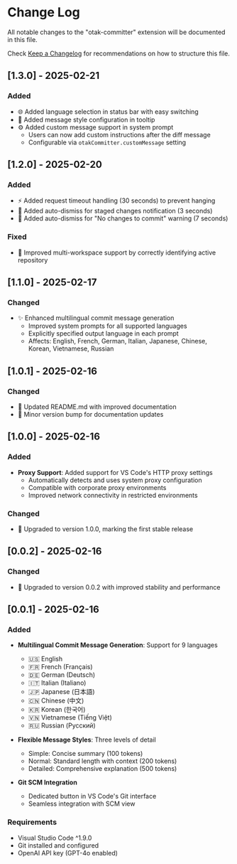 # Change Log

All notable changes to the "otak-committer" extension will be documented in this file.

Check [Keep a Changelog](http://keepachangelog.com/) for recommendations on how to structure this file.

## [1.3.0] - 2025-02-21

### Added
- 🌐 Added language selection in status bar with easy switching
- 🎨 Added message style configuration in tooltip
- ⚙️ Added custom message support in system prompt
  - Users can now add custom instructions after the diff message
  - Configurable via `otakCommitter.customMessage` setting

## [1.2.0] - 2025-02-20

### Added
- ⚡ Added request timeout handling (30 seconds) to prevent hanging
- 🔔 Added auto-dismiss for staged changes notification (3 seconds)
- 🔔 Added auto-dismiss for "No changes to commit" warning (7 seconds)

### Fixed
- 🔧 Improved multi-workspace support by correctly identifying active repository

## [1.1.0] - 2025-02-17

### Changed
- ✨ Enhanced multilingual commit message generation
  - Improved system prompts for all supported languages
  - Explicitly specified output language in each prompt
  - Affects: English, French, German, Italian, Japanese, Chinese, Korean, Vietnamese, Russian

## [1.0.1] - 2025-02-16

### Changed
- 📝 Updated README.md with improved documentation
- 🔄 Minor version bump for documentation updates

## [1.0.0] - 2025-02-16

### Added
- **Proxy Support**: Added support for VS Code's HTTP proxy settings
  - Automatically detects and uses system proxy configuration
  - Compatible with corporate proxy environments
  - Improved network connectivity in restricted environments

### Changed
- 🔄 Upgraded to version 1.0.0, marking the first stable release

## [0.0.2] - 2025-02-16

### Changed
- 🔄 Upgraded to version 0.0.2 with improved stability and performance

## [0.0.1] - 2025-02-16

### Added
- **Multilingual Commit Message Generation**: Support for 9 languages
  - 🇺🇸 English
  - 🇫🇷 French (Français)
  - 🇩🇪 German (Deutsch)
  - 🇮🇹 Italian (Italiano)
  - 🇯🇵 Japanese (日本語)
  - 🇨🇳 Chinese (中文)
  - 🇰🇷 Korean (한국어)
  - 🇻🇳 Vietnamese (Tiếng Việt)
  - 🇷🇺 Russian (Русский)

- **Flexible Message Styles**: Three levels of detail
  - Simple: Concise summary (100 tokens)
  - Normal: Standard length with context (200 tokens)
  - Detailed: Comprehensive explanation (500 tokens)

- **Git SCM Integration**
  - Dedicated button in VS Code's Git interface
  - Seamless integration with SCM view

### Requirements
- Visual Studio Code ^1.9.0
- Git installed and configured
- OpenAI API key (GPT-4o enabled)